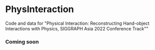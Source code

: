 # PhysInteraction
Code and data for "Physical Interaction: Reconstructing Hand-object Interactions with Physics, SIGGRAPH Asia 2022 Conference Track""
### Coming soon
